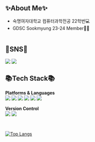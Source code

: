 
## ✨About Me✨
- 숙명여자대학교 컴퓨터과학전공 22학번💻
- GDSC Sookmyung 23-24 Member👩‍💻
  <br><br>

 ## 📱SNS📱
[<img src="https://img.shields.io/badge/tistory-FA8258?style=flat&logo=tistory&logoColor=white"/>](https://naneunimjee.tistory.com/)
[<img src="https://img.shields.io/badge/velog-20C997?style=flat&logo=velog&logoColor=white"/>](https://velog.io/@naneunimjee/posts)
  <br>


## 📚Tech Stack📚
**Platforms & Languages**
<br>
<img src="https://img.shields.io/badge/Csharp-512BD4?style=flat&logo=csharp&logoColor=white"/>
<img src="https://img.shields.io/badge/Unity-000000?style=flat&logo=Unity&logoColor=white"/>
<img src="https://img.shields.io/badge/Java-007396?style=flat&logoColor=white"/>
<img src="https://img.shields.io/badge/HTML5-E34F26?style=flat&logo=HTML5&logoColor=white"/>
<img src="https://img.shields.io/badge/Python-3776AB?style=flat&logo=Python&logoColor=white"/>
<img src="https://img.shields.io/badge/MySQL-4479A1?style=flat&logo=MySQL&logoColor=white"/>
<p></p>

**Version Control**
<br>
<img src="https://img.shields.io/badge/Git-F05032?style=flat&logo=Git&logoColor=white"/>
<img src="https://img.shields.io/badge/GitHub-181717?style=flat&logo=GitHub&logoColor=white"/>
<p></p>


  <br>

[![Top Langs](https://github-readme-stats.vercel.app/api/top-langs/?username=naneunimjee)](https://github.com/naneunimjee/github-readme-stats)

<!--
**naneunimjee/naneunimjee** is a ✨ _special_ ✨ repository because its `README.md` (this file) appears on your GitHub profile.

Here are some ideas to get you started:

- 🔭 I’m currently working on ...
- 🌱 I’m currently learning ...
- 👯 I’m looking to collaborate on ...
- 🤔 I’m looking for help with ...
- 💬 Ask me about ...
- 📫 How to reach me: ...
- 😄 Pronouns: ...
- ⚡ Fun fact: ...
-->
